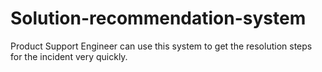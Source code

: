 # Solution-recommendation-system
Product Support Engineer can use this system to get the resolution steps for the incident very quickly.

